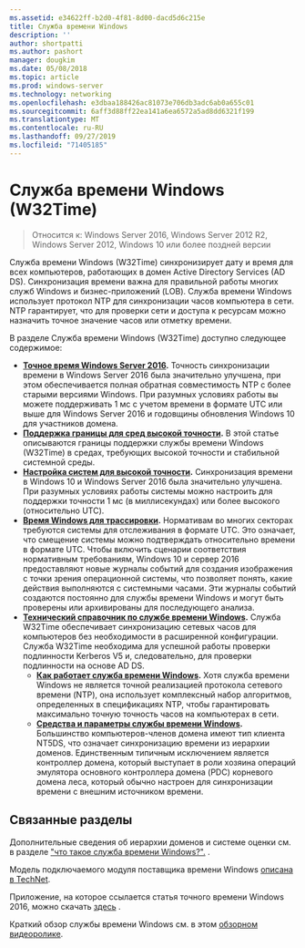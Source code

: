```yaml
---
ms.assetid: e34622ff-b2d0-4f81-8d00-dacd5d6c215e
title: Служба времени Windows
description: ''
author: shortpatti
ms.author: pashort
manager: dougkim
ms.date: 05/08/2018
ms.topic: article
ms.prod: windows-server
ms.technology: networking
ms.openlocfilehash: e3dbaa188426ac81073e706db3adc6ab0a655c01
ms.sourcegitcommit: 6aff3d88ff22ea141a6ea6572a5ad8dd6321f199
ms.translationtype: MT
ms.contentlocale: ru-RU
ms.lasthandoff: 09/27/2019
ms.locfileid: "71405185"
---
```

# <a name="windows-time-service-w32time"></a>Служба времени Windows (W32Time)

>Относится к: Windows Server 2016, Windows Server 2012 R2, Windows Server 2012, Windows 10 или более поздней версии

Служба времени Windows (W32Time) синхронизирует дату и время для всех компьютеров, работающих в домен Active Directory Services (AD DS). Синхронизация времени важна для правильной работы многих служб Windows и бизнес-приложений (LOB). Служба времени Windows использует протокол NTP для синхронизации часов компьютера в сети. NTP гарантирует, что для проверки сети и доступа к ресурсам можно назначить точное значение часов или отметку времени.

В разделе Служба времени Windows (W32Time) доступно следующее содержимое:
- **[Точное время Windows Server 2016](accurate-time.md).** Точность синхронизации времени в Windows Server 2016 была значительно улучшена, при этом обеспечивается полная обратная совместимость NTP с более старыми версиями Windows. При разумных условиях работы вы можете поддерживать 1 мс с учетом времени в формате UTC или выше для Windows Server 2016 и годовщины обновления Windows 10 для участников домена.
- **[Поддержка границы для сред высокой точности](support-boundary.md).** В этой статье описываются границы поддержки службы времени Windows (W32Time) в средах, требующих высокой точности и стабильной системной среды.
- **[Настройка систем для высокой точности](configuring-systems-for-high-accuracy.md).** Синхронизация времени в Windows 10 и Windows Server 2016 была значительно улучшена.  При разумных условиях работы системы можно настроить для поддержки точности 1 мс (в миллисекундах) или более высокого (относительно UTC).
- **[Время Windows для трассировки](windows-time-for-traceability.md).** Нормативам во многих секторах требуются системы для отслеживания в формате UTC.  Это означает, что смещение системы можно подтверждать относительно времени в формате UTC.  Чтобы включить сценарии соответствия нормативным требованиям, Windows 10 и сервер 2016 предоставляют новые журналы событий для создания изображения с точки зрения операционной системы, что позволяет понять, какие действия выполняются с системными часами.  Эти журналы событий создаются постоянно для службы времени Windows и могут быть проверены или архивированы для последующего анализа.
- **[Технический справочник по службе времени Windows](windows-time-service-tech-ref.md).** Служба W32Time обеспечивает синхронизацию сетевых часов для компьютеров без необходимости в расширенной конфигурации. Служба W32Time необходима для успешной работы проверки подлинности Kerberos V5 и, следовательно, для проверки подлинности на основе AD DS.
    - **[Как работает служба времени Windows](How-the-Windows-Time-Service-Works.md).** Хотя служба времени Windows не является точной реализацией протокола сетевого времени (NTP), она использует комплексный набор алгоритмов, определенных в спецификациях NTP, чтобы гарантировать максимально точную точность часов на компьютерах в сети.
    - **[Средства и параметры службы времени Windows](Windows-Time-Service-Tools-and-Settings.md).** Большинство компьютеров-членов домена имеют тип клиента NT5DS, что означает синхронизацию времени из иерархии доменов. Единственным типичным исключением является контроллер домена, который выступает в роли хозяина операций эмулятора основного контроллера домена (PDC) корневого домена леса, который обычно настроен для синхронизации времени с внешним источником времени.


## <a name="related-topics"></a>Связанные разделы
Дополнительные сведения об иерархии доменов и системе оценки см. в разделе ["что такое служба времени Windows?".](https://blogs.msdn.microsoft.com/w32time/2007/07/07/what-is-windows-time-service/) .

Модель подключаемого модуля поставщика времени Windows [описана в TechNet](https://msdn.microsoft.com/library/windows/desktop/ms725475%28v=vs.85%29.aspx).

Приложение, на которое ссылается статья точного времени Windows 2016, можно скачать [здесь](https://windocs.blob.core.windows.net/windocs/WindowsTimeSyncAccuracy_Addendum.pdf) .

Краткий обзор службы времени Windows см. в этом [обзорном видеоролике](https://aka.ms/WS2016TimeVideo).
